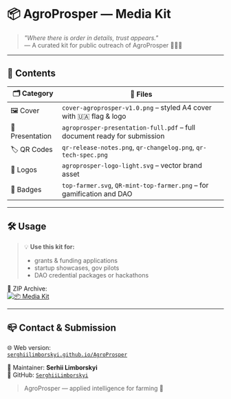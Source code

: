 # 📦 AgroProsper — Media Kit

> *"Where there is order in details, trust appears."*  
> — A curated kit for public outreach of AgroProsper 🌾🇺🇦

---

## 📁 Contents

| 🗂 Category       | 📄 Files                                                                  |
|------------------|---------------------------------------------------------------------------|
| 🖼 Cover          | `cover-agroprosper-v1.0.png` – styled A4 cover with 🇺🇦 flag & logo         |
| 📄 Presentation   | `agroprosper-presentation-full.pdf` – full document ready for submission |
| 🏷️ QR Codes       | `qr-release-notes.png`, `qr-changelog.png`, `qr-tech-spec.png`            |
| 🧩 Logos          | `agroprosper-logo-light.svg` – vector brand asset                         |
| 🏅 Badges         | `top-farmer.svg`, `QR-mint-top-farmer.png` – for gamification and DAO     |

---

## 🛠 Usage

> 💡 **Use this kit for:**
> - grants & funding applications
> - startup showcases, gov pilots
> - DAO credential packages or hackathons

🧳 ZIP Archive:  
[![📦 Media Kit](https://img.shields.io/badge/media--kit.zip-✅-blue?style=for-the-badge&logo=github)](https://github.com/SerghiiLimborskyi/AgroProsper/releases/latest)

---

## 📪 Contact & Submission

🌐 Web version:  
[`serghiilimborskyi.github.io/AgroProsper`](https://serghiilimborskyi.github.io/AgroProsper/)

👤 Maintainer: **Serhii Limborskyi**  
🔗 GitHub: [`SerghiiLimborskyi`](https://github.com/SerghiiLimborskyi)

> AgroProsper — applied intelligence for farming 🌾
